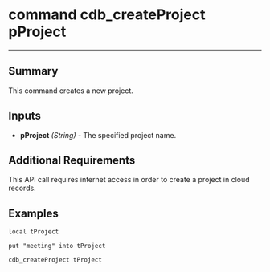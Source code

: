 # command cdb_createProject pProject
---
## Summary
This command creates a new project.

## Inputs
* **pProject** *(String)* - The specified project name.

## Additional Requirements
This API call requires internet access in order to create a project in cloud records.

## Examples
```livecodeserver
local tProject

put "meeting" into tProject

cdb_createProject tProject
```